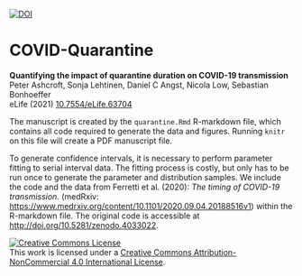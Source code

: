 [![DOI](https://zenodo.org/badge/298576397.svg)](https://zenodo.org/badge/latestdoi/298576397)

# COVID-Quarantine

**Quantifying the impact of quarantine duration on COVID-19 transmission**<br>
Peter Ashcroft, Sonja Lehtinen, Daniel C Angst, Nicola Low, Sebastian Bonhoeffer<br>
eLife (2021) [10.7554/eLife.63704](https://doi.org/10.7554/eLife.63704)


The manuscript is created by the `quarantine.Rmd` R-markdown file, which contains all code required to generate the data and figures.
Running `knitr` on this file will create a PDF manuscript file.

To generate confidence intervals, it is necessary to perform parameter fitting to serial interval data.
The fitting process is costly, but only has to be run once to generate the parameter and distribution samples.
We include the code and the data from Ferretti et al. (2020): *The timing of COVID-19 transmission.* (medRxiv: https://www.medrxiv.org/content/10.1101/2020.09.04.20188516v1) within the R-markdown file.
The original code is accessible at http://doi.org/10.5281/zenodo.4033022.



<a rel="license" href="http://creativecommons.org/licenses/by-nc/4.0/"><img alt="Creative Commons License" style="border-width:0" src="https://i.creativecommons.org/l/by-nc/4.0/88x31.png" /></a><br />This work is licensed under a <a rel="license" href="http://creativecommons.org/licenses/by-nc/4.0/">Creative Commons Attribution-NonCommercial 4.0 International License</a>.
